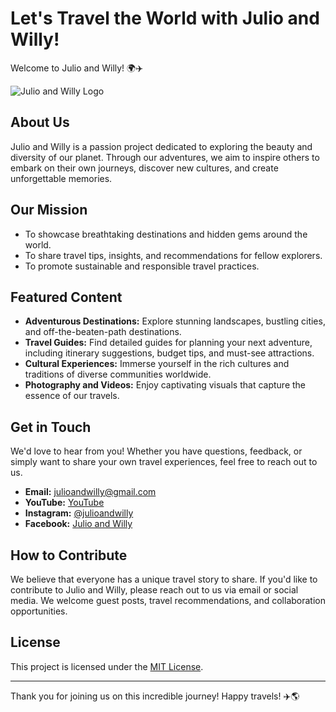 #  Let's Travel the World with Julio and Willy!

Welcome to Julio and Willy! 🌍✈️

![Julio and Willy Logo](logo.png)

## About Us

Julio and Willy is a passion project dedicated to exploring the beauty and diversity of our planet. Through our adventures, we aim to inspire others to embark on their own journeys, discover new cultures, and create unforgettable memories.

## Our Mission

- To showcase breathtaking destinations and hidden gems around the world.
- To share travel tips, insights, and recommendations for fellow explorers.
- To promote sustainable and responsible travel practices.

## Featured Content

- **Adventurous Destinations:** Explore stunning landscapes, bustling cities, and off-the-beaten-path destinations.
- **Travel Guides:** Find detailed guides for planning your next adventure, including itinerary suggestions, budget tips, and must-see attractions.
- **Cultural Experiences:** Immerse yourself in the rich cultures and traditions of diverse communities worldwide.
- **Photography and Videos:** Enjoy captivating visuals that capture the essence of our travels.

## Get in Touch

We'd love to hear from you! Whether you have questions, feedback, or simply want to share your own travel experiences, feel free to reach out to us.

- **Email:** julioandwilly@gmail.com
- **YouTube:** [YouTube](https://www.youtube.com/channel/UCEDtvRxW4mY-l5NfoNYOl5A)
- **Instagram:** [@julioandwilly](https://www.instagram.com/julioandwilly/)
- **Facebook:** [Julio and Willy](https://www.facebook.com/julioandwilly)

## How to Contribute

We believe that everyone has a unique travel story to share. If you'd like to contribute to Julio and Willy, please reach out to us via email or social media. We welcome guest posts, travel recommendations, and collaboration opportunities.

## License

This project is licensed under the [MIT License](LICENSE).

---

Thank you for joining us on this incredible journey! Happy travels! ✈️🌎
